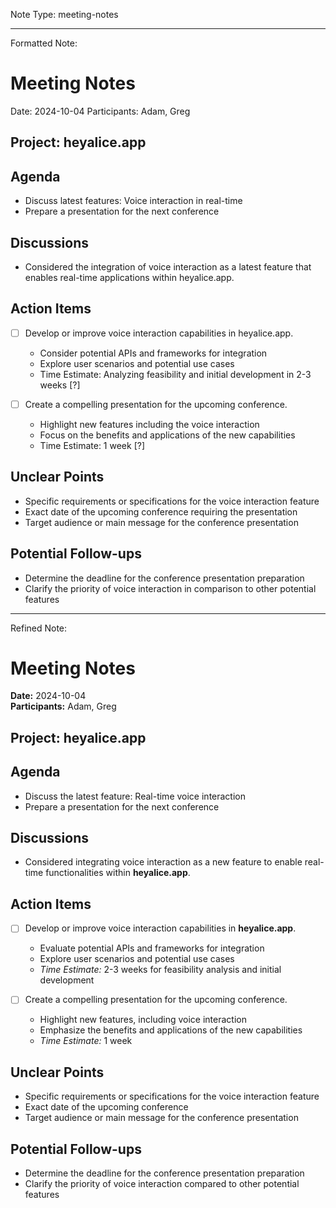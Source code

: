 Note Type: meeting-notes

---

Formatted Note:
# Meeting Notes
Date: 2024-10-04
Participants: Adam, Greg

## Project: heyalice.app

## Agenda
- Discuss latest features: Voice interaction in real-time
- Prepare a presentation for the next conference

## Discussions
- Considered the integration of voice interaction as a latest feature that enables real-time applications within heyalice.app.

## Action Items
- [ ] Develop or improve voice interaction capabilities in heyalice.app.
  - Consider potential APIs and frameworks for integration
  - Explore user scenarios and potential use cases
  - Time Estimate: Analyzing feasibility and initial development in 2-3 weeks [?]
  
- [ ] Create a compelling presentation for the upcoming conference.
  - Highlight new features including the voice interaction
  - Focus on the benefits and applications of the new capabilities
  - Time Estimate: 1 week [?]

## Unclear Points
- Specific requirements or specifications for the voice interaction feature
- Exact date of the upcoming conference requiring the presentation
- Target audience or main message for the conference presentation

## Potential Follow-ups
- Determine the deadline for the conference presentation preparation
- Clarify the priority of voice interaction in comparison to other potential features

---

Refined Note:
# Meeting Notes
**Date:** 2024-10-04  
**Participants:** Adam, Greg

## Project: **heyalice.app**

## Agenda
- Discuss the latest feature: Real-time voice interaction
- Prepare a presentation for the next conference

## Discussions
- Considered integrating voice interaction as a new feature to enable real-time functionalities within **heyalice.app**.

## Action Items
- [ ] Develop or improve voice interaction capabilities in **heyalice.app**.
  - Evaluate potential APIs and frameworks for integration
  - Explore user scenarios and potential use cases
  - *Time Estimate:* 2-3 weeks for feasibility analysis and initial development

- [ ] Create a compelling presentation for the upcoming conference.
  - Highlight new features, including voice interaction
  - Emphasize the benefits and applications of the new capabilities
  - *Time Estimate:* 1 week

## Unclear Points
- Specific requirements or specifications for the voice interaction feature
- Exact date of the upcoming conference
- Target audience or main message for the conference presentation

## Potential Follow-ups
- Determine the deadline for the conference presentation preparation
- Clarify the priority of voice interaction compared to other potential features

